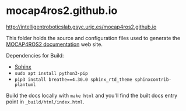 # mocap4ros2.github.io
http://intelligentroboticslab.gsyc.urjc.es/mocap4ros2.github.io

This folder holds the source and configuration files used to generate the
[MOCAP4ROS2 documentation](http://intelligentroboticslab.gsyc.urjc.es/mocap4ros2.github.io) web site.

Dependencies for Build: 
* [Sphinx](https://www.sphinx-doc.org/en/master/usage/installation.html)
* `sudo apt install python3-pip`
* `pip3 install breathe==4.30.0 sphinx_rtd_theme sphinxcontrib-plantuml`

Build the docs locally with `make html` and you'll find the built docs entry point in `_build/html/index.html`.

